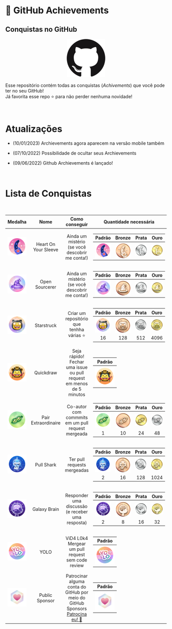 # 🏅 GitHub Achievements 
## Conquistas no GitHub
<div align="center">
  <img src="./img/icon-github.png">
</div>
<p>
  Esse repositório contém todas as conquistas (<i>Achivements</i>) que você pode ter no seu GitHub! <br>
  Já favorita esse repo ⭐ para não perder nenhuma novidade!
</p>
<br>

# Atualizações
* (10/01/2023) Archievements agora aparecem na versão mobile também
* (07/10/2022) Possibilidade de ocultar seus Archievements

* (09/06/2022) Github Archievements é lançado!
<br>

# Lista de Conquistas
<br>

| Medalha | Nome | Como conseguir | Quantidade necessária | 
| :-: | :-: | :-: | :-: |
| ![Heart On Your Sleeve](./img/heart-on-your-sleeve.png) | Heart On Your Sleeve | Ainda um mistério <br> (se você descobrir me conta!) | <table>  <thead>  <tr>  <th>Padrão</th> <th>Bronze</th>  <th>Prata</th>  <th>Ouro</th>  </tr>  </thead>  <tbody>  <tr>  <td align="center"><img src="./img/heart-on-your-sleeve.png" width="60px"></td>   <td><img src="./img/heart-on-your-sleeve1.png" width="60px" align="center"></td>  <td><img src="./img/heart-on-your-sleeve2.png" width="80px"></td>  <td><img src="./img/heart-on-your-sleeve3.png" width="80px"></td>  </tr>  </tbody>  </table> |
| ![Open Sourcerer](./img/open-sourcerer.png) | Open Sourcerer | Ainda um mistério <br> (se você descobrir me conta!) | <table>  <thead>  <tr>  <th>Padrão</th> <th>Bronze</th>  <th>Prata</th>  <th>Ouro</th>  </tr>  </thead>  <tbody>  <tr>  <td align="center"><img src="./img/open-sourcerer.png" width="60px"></td>   <td><img src="./img/open-sourcerer1.png" width="60px" align="center"></td>  <td><img src="./img/open-sourcerer2.png" width="80px"></td>  <td><img src="./img/open-sourcerer3.png" width="90px"></td>  </tr>  </tbody>  </table> |
| ![Starstruck](./img/starstruck.png)                 | Starstruck         | Criar um repositório que tenhha várias ⭐ | <table>  <thead>  <tr>  <th>Padrão</th> <th>Bronze</th>  <th>Prata</th>  <th>Ouro</th>  </tr>  </thead>  <tbody>  <tr>  <td align="center"><img src="./img/starstruck.png" width="60px"></td>   <td><img src="./img/starstruck1.png" width="60px" align="center"></td>  <td><img src="./img/starstruck2.png" width="80px"></td>  <td><img src="./img/starstruck3.png" width="80px"></td>  </tr>  <tr>  <td align="center">16</td>  <td align="center">128</td>  <td align="center">512</td>  <td align="center">4096</td>  </tr>   </tbody>  </table>      |
| ![Quickdraw](./img/quickdraw.png)                 | Quickdraw        | Seja rápido!<br> Fechar uma issue ou pull request em menos de 5 minutos | <table>  <thead>  <tr>  <th>Padrão</th>  </tr>  </thead>  <tbody>  <tr>  <td><img src="./img/quickdraw.png" width="60px"></td> </tr>     </tbody>  </table> |
| ![Pair Extraordinaire](./img/pair-extraordinaire.png)     | Pair Extraordinaire  | Co-autor com commmits em um pull request mergeada | <table>  <thead>  <tr>  <th>Padrão</th> <th>Bronze</th>  <th>Prata</th>  <th>Ouro</th>  </tr>  </thead>  <tbody>  <tr>  <td align="center"><img src="./img/pair-extraordinaire.png" width="60px"></td>   <td><img src="./img/pair-extraordinaire1.png" width="60px" align="center"></td>  <td><img src="./img/pair-extraordinaire2.png" width="80px"></td>  <td><img src="./img/pair-extraordinaire3.png" width="80px"></td>  </tr>  <tr>  <td align="center">1</td>  <td align="center">10</td>  <td align="center">24</td>  <td align="center">48</td>  </tr>   </tbody>  </table>      |
| ![Pull Shark](./img/pull-shark.png)     | Pull Shark  | Ter pull requests mergeadas | <table>  <thead>  <tr>  <th>Padrão</th> <th>Bronze</th>  <th>Prata</th>  <th>Ouro</th>  </tr>  </thead>  <tbody>  <tr>  <td align="center"><img src="./img/pull-shark.png" width="60px"></td>   <td><img src="./img/pull-shark1.png" width="60px" align="center"></td>  <td><img src="./img/pull-shark2.png" width="80px"></td>  <td><img src="./img/pull-shark3.png" width="80px"></td>  </tr>  <tr>  <td align="center">2</td>  <td align="center">16</td>  <td align="center">128</td>  <td align="center">1024</td>  </tr>   </tbody>  </table>      |
| ![Galaxy Brain](./img/galaxy-brain.png) | Galaxy Brain | Responder uma discussão <br>(e receber uma resposta) | <table>  <thead>  <tr>  <th>Padrão</th> <th>Bronze</th>  <th>Prata</th>  <th>Ouro</th>  </tr>  </thead>  <tbody>  <tr>  <td><img src="./img/galaxy-brain.png" width="60px"></td>  <td><img src="./img/galaxy-brain1.png" width="60px" align="center"></td>  <td><img src="./img/galaxy-brain2.png" width="80px"></td>  <td><img src="./img/galaxy-brain3.png" width="80px"></td>  </tr>  <tr>  <td align="center">2</td> <td align="center">8</td>  <td align="center">16</td>  <td align="center">32</td>  </tr>   </tbody>  </table>
| ![YOLO](./img/yolo.png)                 | YOLO        | ViD4 L0k4 <br> Mergear um pull request sem code review | <table>  <thead>  <tr>  <th>Padrão</th>  </tr>  </thead>  <tbody>  <tr>  <td><img src="./img/yolo.png" width="60px"></td> </tr>  </tbody>  </table> |
| ![Public Sponsor](./img/public-sponsor.png)                 | Public Sponsor        | Patrocinar alguma conta do GitHub por meio do GitHub Sponsors <br> [Patrocina eu! 🤩](https://github.com/sponsors/AdrianaSaty)| <table>  <thead>  <tr>  <th>Padrão</th>  </tr>  </thead>  <tbody>  <tr>  <td><img src="./img/public-sponsor.png" width="60px"></td> </tr>  </tbody>  </table> |


<br>